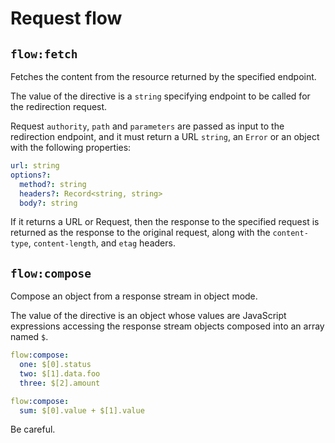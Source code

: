 # Request flow

## `flow:fetch`

Fetches the content from the resource returned by the specified endpoint.

The value of the directive is a `string` specifying endpoint to be called for the redirection
request.

Request `authority`, `path` and `parameters` are passed as input to the redirection endpoint,
and it must return a URL `string`, an `Error` or an object with the following properties:

```yaml
url: string
options?:
  method?: string
  headers?: Record<string, string>
  body?: string
```

If it returns a URL or Request, then the response to the specified request is returned as the
response to the original request, along with the `content-type`, `content-length`, and `etag`
headers.

## `flow:compose`

Compose an object from a response stream in object mode.

The value of the directive is an object whose values are JavaScript expressions
accessing the response stream objects composed into an array named `$`.

```yaml
flow:compose:
  one: $[0].status
  two: $[1].data.foo
  three: $[2].amount
```

```yaml
flow:compose:
  sum: $[0].value + $[1].value
```

Be careful.
